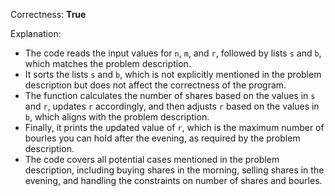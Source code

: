 Correctness: **True**

Explanation: 
- The code reads the input values for `n`, `m`, and `r`, followed by lists `s` and `b`, which matches the problem description.
- It sorts the lists `s` and `b`, which is not explicitly mentioned in the problem description but does not affect the correctness of the program.
- The function calculates the number of shares based on the values in `s` and `r`, updates `r` accordingly, and then adjusts `r` based on the values in `b`, which aligns with the problem description.
- Finally, it prints the updated value of `r`, which is the maximum number of bourles you can hold after the evening, as required by the problem description.
- The code covers all potential cases mentioned in the problem description, including buying shares in the morning, selling shares in the evening, and handling the constraints on number of shares and bourles.